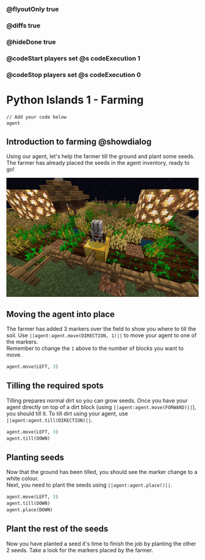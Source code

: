 ### @flyoutOnly true
### @diffs true
### @hideDone true
### @codeStart players set @s codeExecution 1
### @codeStop players set @s codeExecution 0


# Python Islands 1 - Farming

```template
// Add your code below
agent
```

## Introduction to farming @showdialog
Using our agent, let's help the farmer till the ground and plant some seeds. The farmer has already placed the seeds in the agent inventory, ready to go!   

![Farming](farm.jpg)

## Moving the agent into place
The farmer has added 3 markers over the field to show you where to till the soil.
Use `||agent:agent.move(DIRECTION, 1)||` to move your agent to one of the markers.   
Remember to change the `1` above to the number of blocks you want to move.
```python
agent.move(LEFT, 3)
```


## Tilling the required spots 
Tilling prepares normal dirt so you can grow seeds. Once you have your agent directly on top of a dirt block (using `||agent:agent.move(FORWARD)||`), you should till it.
To till dirt using your agent, use `||agent:agent.till(DIRECTION)||`. 


```python
agent.move(LEFT, 3)
agent.till(DOWN)
```

## Planting seeds
Now that the ground has been tilled, you should see the marker change to a white colour.  
Next, you need to plant the seeds using `||agent:agent.place()||`.


```python
agent.move(LEFT, 3)
agent.till(DOWN)
agent.place(DOWN)
```

## Plant the rest of the seeds
Now you have planted a seed it's time to finish the job by planting the other 2 seeds. 
Take a look for the markers placed by the farmer.  

